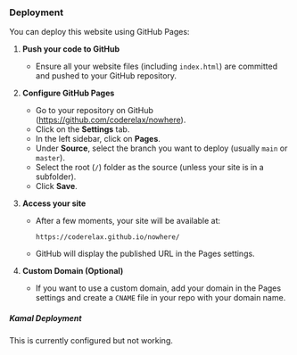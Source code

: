 ### Deployment

You can deploy this website using GitHub Pages:

1. **Push your code to GitHub**
   - Ensure all your website files (including `index.html`) are committed and pushed to your GitHub repository.

2. **Configure GitHub Pages**
   - Go to your repository on GitHub (https://github.com/coderelax/nowhere).
   - Click on the **Settings** tab.
   - In the left sidebar, click on **Pages**.
   - Under **Source**, select the branch you want to deploy (usually `main` or `master`).
   - Select the root (`/`) folder as the source (unless your site is in a subfolder).
   - Click **Save**.

3. **Access your site**
   - After a few moments, your site will be available at:
     ```
     https://coderelax.github.io/nowhere/
     ```
   - GitHub will display the published URL in the Pages settings.

4. **Custom Domain (Optional)**
   - If you want to use a custom domain, add your domain in the Pages settings and create a `CNAME` file in your repo with your domain name.

##### Kamal Deployment

This is currently configured but not working.
